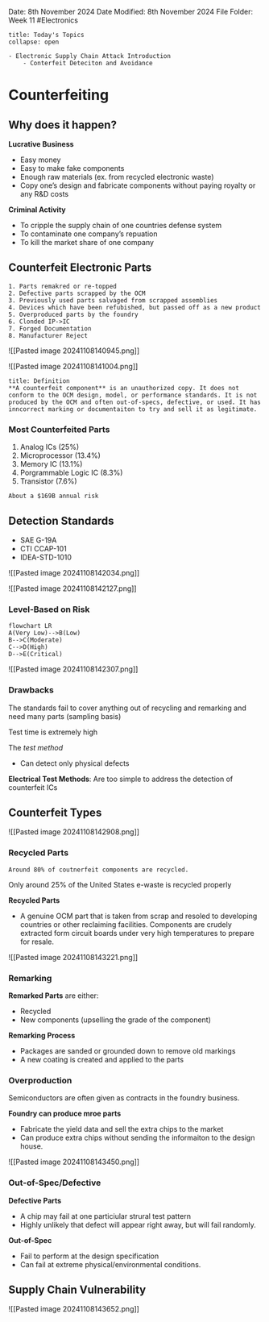 Date: 8th November 2024
Date Modified: 8th November 2024
File Folder: Week 11
#Electronics

```ad-abstract
title: Today's Topics
collapse: open

- Electronic Supply Chain Attack Introduction
	- Conterfeit Deteciton and Avoidance

```

# Counterfeiting

## Why does it happen?

**Lucrative Business**
- Easy money
- Easy to make fake components
- Enough raw materials (ex. from recycled electronic waste)
- Copy one’s design and fabricate components without paying royalty or any R&D costs

**Criminal Activity**
- To cripple the supply chain of one countries defense system
- To contaminate one company’s repuation
- To kill the market share of one company

## Counterfeit Electronic Parts

```ad-example
1. Parts remakred or re-topped
2. Defective parts scrapped by the OCM
3. Previously used parts salvaged from scrapped assemblies
4. Devices which have been refubished, but passed off as a new product
5. Overproduced parts by the foundry
6. Clonded IP->IC
7. Forged Documentation
8. Manufacturer Reject
```

![[Pasted image 20241108140945.png]]

![[Pasted image 20241108141004.png]]

```ad-summary
title: Definition
**A counterfeit component** is an unauthorized copy. It does not conform to the OCM design, model, or performance standards. It is not produced by the OCM and often out-of-specs, defective, or used. It has inncorrect marking or documentaiton to try and sell it as legitimate.
```

### Most Counterfeited Parts

1. Analog ICs (25%)
2. Microprocessor (13.4%)
3. Memory IC (13.1%)
4. Porgrammable Logic IC (8.3%)
5. Transistor (7.6%)

```ad-warning
About a $169B annual risk
```

## Detection Standards

- SAE G-19A
- CTI CCAP-101
- IDEA-STD-1010

![[Pasted image 20241108142034.png]]

![[Pasted image 20241108142127.png]]

### Level-Based on Risk

```mermaid
flowchart LR
A(Very Low)-->B(Low)
B-->C(Moderate)
C-->D(High)
D-->E(Critical)
```

![[Pasted image 20241108142307.png]]

### Drawbacks

The standards fail to cover anything out of recycling and remarking and need many parts (sampling basis)

Test time is extremely high

The *test method*
- Can detect only physical defects

**Electrical Test Methods**: Are too simple to address the detection of counterfeit ICs

## Counterfeit Types

![[Pasted image 20241108142908.png]]

### Recycled Parts

```ad-warning
Around 80% of coutnerfeit components are recycled.
```

Only around 25% of the United States e-waste is recycled properly

**Recycled Parts**
- A genuine OCM part that is taken from scrap and resoled to developing countries or other reclaiming facilities. Components are crudely extracted form circuit boards under very high temperatures to prepare for resale.

![[Pasted image 20241108143221.png]]

### Remarking

**Remarked Parts** are either:
- Recycled
- New components (upselling the grade of the component)

**Remarking Process**
- Packages are sanded or grounded down to remove old markings
- A new coating is created and applied to the parts

### Overproduction

Semiconductors are often given as contracts in the foundry business.

**Foundry can produce mroe parts**
- Fabricate the yield data and sell the extra chips to the market
- Can produce extra chips without sending the informaiton to the design house.

![[Pasted image 20241108143450.png]]

### Out-of-Spec/Defective

**Defective Parts**
- A chip may fail at one particiular strural test pattern
- Highly unlikely that defect will appear right away, but will fail randomly.

**Out-of-Spec**
- Fail to perform at the design specification
- Can fail at extreme physical/environmental conditions.

## Supply Chain Vulnerability

![[Pasted image 20241108143652.png]]

